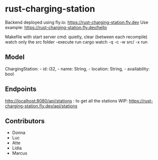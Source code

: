 # rust-charging-station

Backend deployed using fly.io: <https://rust-charging-station.fly.dev>
Use example: <https://rust-charging-station.fly.dev/hello>

Makefile with start server cmd: quietly, clear (between each recompile) watch only the src folder -execute run
cargo watch -q -c -w src/ -x run

## Model

ChargingStation:
    - id: i32,
    - name: String,
    - location: String,
    - availability: bool

## Endpoints

<http://localhost:8080/api/stations> : to get all the stations
WIP: <https://rust-charging-station.fly.dev/api/stations>

## Contributors

- Donna
- Luc
- Atte
- Lidia
- Marcus
